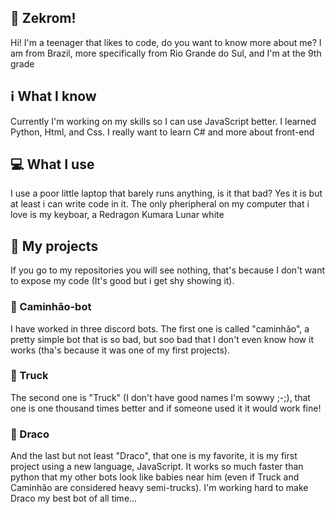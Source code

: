 ## 🐉 Zekrom!

Hi! I'm a teenager that likes to code, do you want to know more about me?
I am from Brazil, more specifically from Rio Grande do Sul, and I'm at the 9th grade

## ℹ️ What I know

Currently I'm working on my skills so I can use JavaScript better. I learned Python, Html, and Css. I really want to learn C# and more about front-end

## 💻 What I use 

I use a poor little laptop that barely runs anything, is it that bad? Yes it is but at least i can write code in it. The only pheripheral on my computer that i love is my keyboar, a Redragon Kumara Lunar white

## 📒 My projects

If you go to my repositories you will see nothing, that's because I don't want to expose my code (It's good but i get shy showing it). 

### 🚚 Caminhão-bot

I have worked in three discord bots. The first one is called "caminhão", a pretty simple bot that is so bad, but soo bad that I don't even know how it works (tha's because it was one of my first projects). 

### 🚛 Truck

The second one is "Truck" (I don't have good names I'm sowwy ;-;), that one is one thousand times better and if someone used it it would work fine! 

### 🐲 Draco

And the last but not least "Draco", that one is my favorite, it is my first project using a new language, JavaScript. It works so much faster than python that my other bots look like babies near him (even if Truck and Caminhão are considered heavy semi-trucks). I'm working hard to make Draco my best bot of all time...

